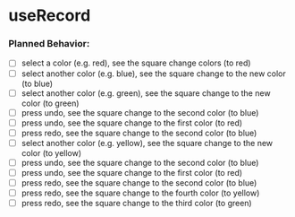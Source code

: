 # useRecord

### Planned Behavior: 
- [ ] select a color (e.g. red), see the square change colors (to red)
- [ ] select another color (e.g. blue), see the square change to the new color (to blue)
- [ ] select another color (e.g. green), see the square change to the new color (to green)
- [ ] press undo, see the square change to the second color (to blue)
- [ ] press undo, see the square change to the first color (to red)
- [ ] press redo, see the square change to the second color (to blue)
- [ ] select another color (e.g. yellow), see the square change to the new color (to yellow)
- [ ] press undo, see the square change to the second color (to blue)
- [ ] press undo, see the square change to the first color (to red)
- [ ] press redo, see the square change to the second color (to blue)
- [ ] press redo, see the square change to the fourth color (to yellow)
- [ ] press redo, see the square change to the third color (to green)
